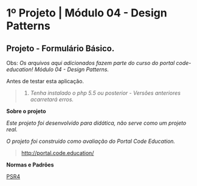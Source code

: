 1º Projeto | Módulo 04 - Design Patterns
================================================

Projeto - Formulário Básico.
--------------------------------

Obs: *Os arquivos aqui adicionados fazem parte do curso do portal code-education! Módulo 04 - Design Patterns.*

Antes de testar esta aplicação.

>1. *Tenha instalado o php 5.5 ou posterior - Versões anteriores acarretará erros.*


**Sobre o projeto**

*Este projeto foi desenvolvido para didática, não serve como um projeto real.*

*O projeto foi construido como avaliação do Portal Code Education.*

>http://portal.code.education/

**Normas e Padrões**

<a href="http://www.php-fig.org/psr/psr-4/" title="psr4">PSR4</a>
